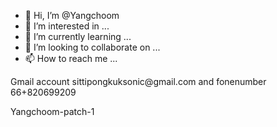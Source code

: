 - 👋 Hi, I’m @Yangchoom
- 👀 I’m interested in ...
- 🌱 I’m currently learning ...
- 💞️ I’m looking to collaborate on ...
- 📫 How to reach me ...

<!---
Yangchoom/Yangchoom is a ✨ special ✨ repository because its `README.md` (this file) appears on your GitHub profile.
You can click the Preview link to take a look at your changes.
--->Gmail account sittipongkuksonic@gmail.com and fonenumber 66+820699209

Yangchoom-patch-1
